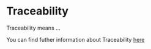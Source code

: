 # Traceability

Traceability means ...

You can find futher information about Traceability [here](../T3.4/.md)
